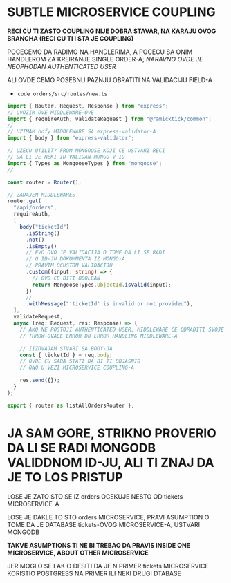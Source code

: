 # SUBTLE MICROSERVICE COUPLING

**RECI CU TI ZASTO COUPLING NIJE DOBRA STAVAR, NA KARAJU OVOG BRANCHA (RECI CU TI I STA JE COUPLING)**

POCECEMO DA RADIMO NA HANDLERIMA, A POCECU SA ONIM HANDLEROM ZA KREIRANJE SINGLE ORDER-A; *NARAVNO OVDE JE NEOPHODAN AUTHENTICATED USER*

ALI OVDE CEMO POSEBNU PAZNJU OBRATITI NA VALIDACIJU FIELD-A

- `code orders/src/routes/new.ts`

```ts
import { Router, Request, Response } from "express";
// UVOZIM OVE MIDDLEWARE-OVE
import { requireAuth, validateRequest } from "@ramicktick/common";
//
// UZIMAM bofy MIDDLEWARE SA express-validator-A
import { body } from "express-validator";

// UZECU UTILITY FROM MONGOOSE KOJI CE USTVARI RECI
// DA LI JE NEKI ID VALIDAN MONGO-V ID
import { Types as MongooseTypes } from "mongoose";
//

const router = Router();

// ZADAJEM MIDDLEWARES
router.get(
  "/api/orders",
  requireAuth,
  [
    body("ticketId")
      .isString()
      .not()
      .isEmpty()
      // EVO OVO JE VALIDACIJA O TOME DA LI SE RADI
      // O ID-JU DOKUMMENTA IZ MONGO-A
      // PRAVIM OCUSTOM VALIDACIJU
      .custom((input: string) => {
        // OVO CE BITI BOOLEAN
        return MongooseTypes.ObjectId.isValid(input);
      })
      //
      .withMessage("'ticketId' is invalid or not provided"),
  ],
  validateRequest,
  async (req: Request, res: Response) => {
    // AKO NE POSTOJI AUTHENTICATED USER, MIDDLEWARE CE ODRADITI SVOJE
    // THROW-OVACE ERROR DO ERROR HANDLING MIDDLEWARE-A

    // IIZDVAJAM STVARI SA BODY-JA
    const { ticketId } = req.body;
    // OVDE CU SADA STATI DA BI TI OBJASNIO
    // ONO U VEZI MICROSERVICE COUPLING-A

    res.send({});
  }
);

export { router as listAllOrdersRouter };
```

# JA SAM GORE, STRIKNO PROVERIO DA LI SE RADI MONGODB VALIDDNOM ID-JU, ALI TI ZNAJ DA JE TO LOS PRISTUP

LOSE JE ZATO STO SE IZ orders OCEKUJE NESTO OD tickets MICROSERVICE-A

LOSE JE DAKLE TO STO orders MICROSERVICE, PRAVI ASUMPTION O TOME DA JE DATABASE tickets-OVOG MICROSERVICE-A, USTVARI MONGODB

**TAKVE ASUMPTIONS TI NE BI TREBAO DA PRAVIS INSIDE ONE MICROSERVICE, ABOUT OTHER MICROSERVICE**

JER MOGLO SE LAK O DESITI DA JE N PRIMER tickets MICROSERVICE KORISTIO POSTGRESS NA PRIMER ILI NEKI DRUGI DTABASE




